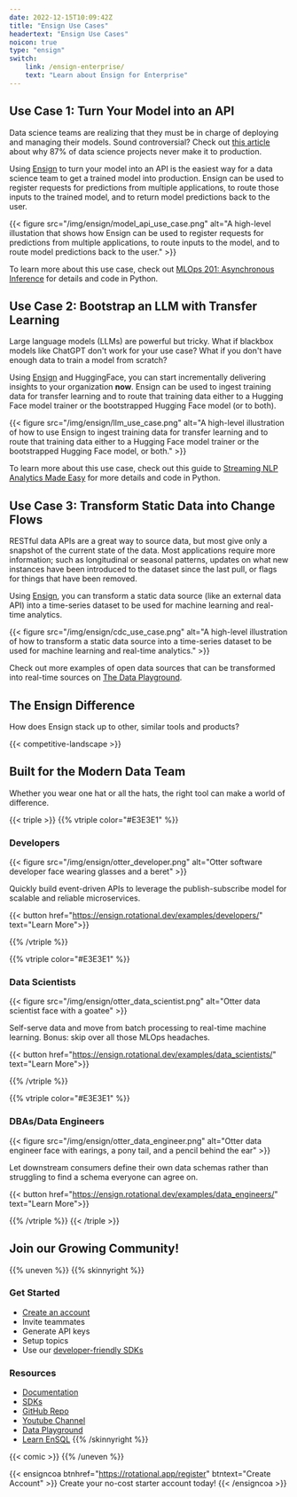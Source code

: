 ```yaml
---
date: 2022-12-15T10:09:42Z
title: "Ensign Use Cases"
headertext: "Ensign Use Cases"
noicon: true
type: "ensign"
switch:
    link: /ensign-enterprise/
    text: "Learn about Ensign for Enterprise"
---
```


## Use Case 1: Turn Your Model into an API
Data science teams are realizing that they must be in charge of deploying and managing their models. Sound controversial? Check out [this article](https://venturebeat.com/ai/why-do-87-of-data-science-projects-never-make-it-into-production/) about why 87% of data science projects never make it to production.

Using [Ensign](https://rotational.app/) to turn your model into an API is the easiest way for a data science team to get a trained model into production. Ensign can be used to register requests for predictions from multiple applications, to route those inputs to the trained model, and to return model predictions back to the user.

{{< figure src="/img/ensign/model_api_use_case.png" alt="A high-level illustation that shows how Ensign can be used to register requests for predictions from multiple applications, to route inputs to the model, and to route model predictions back to the user." >}}

To learn more about this use case, check out [MLOps 201: Asynchronous Inference](https://youtu.be/w69glRpOBD4?si=PWUwRpXrnYGhwntb) for details and code in Python.


## Use Case 2: Bootstrap an LLM with Transfer Learning

Large language models (LLMs) are powerful but tricky. What if blackbox models like ChatGPT don't work for your use case? What if you don't have enough data to train a model from scratch?

Using [Ensign](https://rotational.app/) and HuggingFace, you can start incrementally delivering insights to your organization **now**. Ensign can be used to ingest training data for transfer learning and to route that training data either to a Hugging Face model trainer or the bootstrapped Hugging Face model (or to both).

{{< figure src="/img/ensign/llm_use_case.png" alt="A high-level illustration of how to use Ensign to ingest training data for transfer learning and to route that training data either to a Hugging Face model trainer or the bootstrapped Hugging Face model, or both." >}}

To learn more about this use case, check out this guide to [Streaming NLP Analytics Made Easy](https://rotational.io/blog/streaming-nlp-with-llms-and-ensign/) for more details and code in Python.


## Use Case 3: Transform Static Data into Change Flows

RESTful data APIs are a great way to source data, but most give only a snapshot of the current state of the data.  Most applications require more information; such as longitudinal or seasonal patterns, updates on what new instances have been introduced to the dataset since the last pull, or flags for things that have been removed.

Using [Ensign](https://rotational.app/), you can transform a static data source (like an external data API) into a time-series dataset to be used for machine learning and real-time analytics.

{{< figure src="/img/ensign/cdc_use_case.png" alt="A high-level illustration of how to transform a static data source into a time-series dataset to be used for machine learning and real-time analytics." >}}

Check out more examples of open data sources that can be transformed into real-time sources on [The Data Playground](https://rotational.io/data-playground).

## The Ensign Difference

How does Ensign stack up to other, similar tools and products?

<!-- Edit the competitive landscape table at data/en/ensign.yml -->
{{< competitive-landscape >}}

## Built for the Modern Data Team

Whether you wear one hat or all the hats, the right tool can make a world of difference.

<!-- Different Hats Section with 3 Cards -->
{{< triple >}}
{{% vtriple color="#E3E3E1" %}}
### Developers

{{< figure src="/img/ensign/otter_developer.png" alt="Otter software developer face wearing glasses and a beret" >}}

Quickly build event-driven APIs to leverage the publish-subscribe model for scalable and reliable microservices.

{{< button href="https://ensign.rotational.dev/examples/developers/" text="Learn More">}}

{{% /vtriple %}}

{{% vtriple color="#E3E3E1" %}}
### Data Scientists

{{< figure src="/img/ensign/otter_data_scientist.png" alt="Otter data scientist face with a goatee" >}}

Self-serve data and move from batch processing to real-time machine learning. Bonus:
skip over all those MLOps headaches.

{{< button href="https://ensign.rotational.dev/examples/data_scientists/" text="Learn More">}}

{{% /vtriple %}}

{{% vtriple color="#E3E3E1" %}}
### DBAs/Data Engineers

{{< figure src="/img/ensign/otter_data_engineer.png" alt="Otter data engineer face with earings, a pony tail, and a pencil behind the ear" >}}

Let downstream consumers define their own data schemas rather than struggling to find a schema everyone can agree on.

{{< button href="https://ensign.rotational.dev/examples/data_engineers/" text="Learn More">}}

{{% /vtriple %}}
{{< /triple >}}

## Join our Growing Community!

{{% uneven %}}
{{% skinnyright %}}
### Get Started

- [Create an account](https://rotational.app/register)
- Invite teammates
- Generate API keys
- Setup topics
- Use our [developer-friendly SDKs](https://ensign.rotational.dev/sdk/)

### Resources

- [Documentation](https://ensign.rotational.dev)
- [SDKs](https://ensign.rotational.dev/sdk/)
- [GitHub Repo](https://github.com/rotationalio/ensign)
- [Youtube Channel](https://www.youtube.com/@rotationalio)
- [Data Playground](https://rotational.io/data-playground/)
- [Learn EnSQL](https://ensign.rotational.dev/ensql/)
{{% /skinnyright %}}

{{< comic >}}
{{% /uneven %}}

{{< ensigncoa btnhref="https://rotational.app/register" btntext="Create Account" >}}
Create your no-cost starter account today!
{{< /ensigncoa >}}

<!-- NOTE: Switch link at bottom of page is defined by frontmatter on the page. -->